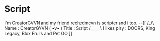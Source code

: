 # Script
I'm CreatorGVVN and my friend rechedmcvn is scripter and i too.
--[[
 /\_/\           Name : CreatorGVVN
( •v• )          Title : Script
/_____\          I likes play : DOORS, King Legacy, Blox Fruits and Pet GO
]]
